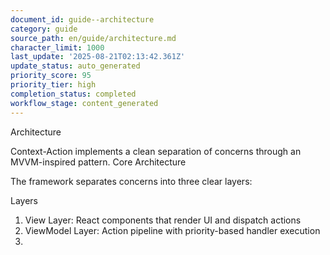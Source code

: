 ```yaml
---
document_id: guide--architecture
category: guide
source_path: en/guide/architecture.md
character_limit: 1000
last_update: '2025-08-21T02:13:42.361Z'
update_status: auto_generated
priority_score: 95
priority_tier: high
completion_status: completed
workflow_stage: content_generated
---
```

Architecture

Context-Action implements a clean separation of concerns through an MVVM-inspired pattern. Core Architecture

The framework separates concerns into three clear layers:

Layers

1. View Layer: React components that render UI and dispatch actions
2. ViewModel Layer: Action pipeline with priority-based handler execution  
3.
